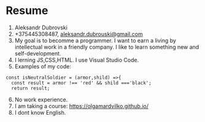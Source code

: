 Resume
========
1. Aleksandr Dubrovski
2. +375445308487, aleksandr.dubrouski@gmail.com
3. My goal is to becomme a programmer. I want to earn a living by intellectual work in a friendly company. I like to learn something new and self-development.
4. I lerning JS,CSS,HTML. I use Visual Studio Code.
5. Examples of my code:
```
const isNeutralSoldier = (armor,shild) =>{
  const result = armor !== 'red' && shild ==='black';
  return result;
```
6. No work experience. 
7. I am taking a course: https://olgamardvilko.github.io/
8. I dont know English.
